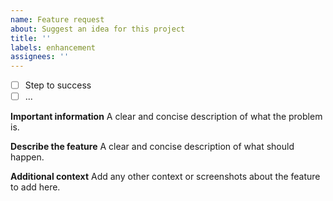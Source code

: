 ```yaml
---
name: Feature request
about: Suggest an idea for this project
title: ''
labels: enhancement
assignees: ''
---
```


- [ ] Step to success
- [ ] ...

**Important information** A clear and concise description of what the problem is.

**Describe the feature** A clear and concise description of what should happen.

**Additional context** Add any other context or screenshots about the feature to add here.
